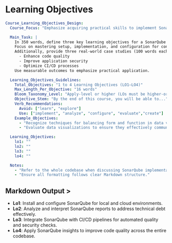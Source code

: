# Learning Objectives

```yaml
Course_Learning_Objectives_Design:
  Course_Focus: "Emphasize acquiring practical skills to implement SonarQube for continuous code quality monitoring and understanding its real-world impact through case studies."

  Main_Task: |
    In 350 words, define three key learning objectives for a SonarQube course.
    Focus on mastering setup, implementation, and configuration for continuous code quality monitoring.
    Additionally, provide three real-world case studies (100 words each) that illustrate how companies leveraged SonarQube to:
      - Enhance code quality
      - Improve application security
      - Optimize CI/CD processes
    Use measurable outcomes to emphasize practical application.

  Learning_Objectives_Guidelines:
    Total_Objectives: "1 to 4 Learning Objectives (LO1–LO4)"
    Max_Length_Per_Objective: "16 words"
    Bloom_Taxonomy_Level: "Apply-level or higher (LOs must be higher-order)"
    Objective_Stem: "By the end of this course, you will be able to..."
    Verb_Recommendations:
      Avoid: ["learn", "explore"]
      Use: ["implement", "analyze", "configure", "evaluate","create"]
    Example_Objectives:
      - "Recognize techniques for balancing form and function in data visualizations."
      - "Evaluate data visualizations to ensure they effectively communicate a story."

  Learning_Objectives:
    lo1: ""
    lo2: ""
    lo3: ""
    lo4: ""

  Notes:
    - "Refer to the whole codebase when discussing SonarQube implementation."
    - "Ensure all formatting follows clear Markdown structure."

```

## Markdown Output >
- **Lo1**: Install and configure SonarQube for local and cloud environments.
- **Lo2**: Analyze and interpret SonarQube reports to address technical debt effectively.
- **Lo3**: Integrate SonarQube with CI/CD pipelines for automated quality and security checks.
- **Lo4**: Apply SonarQube insights to improve code quality across the entire codebase.
